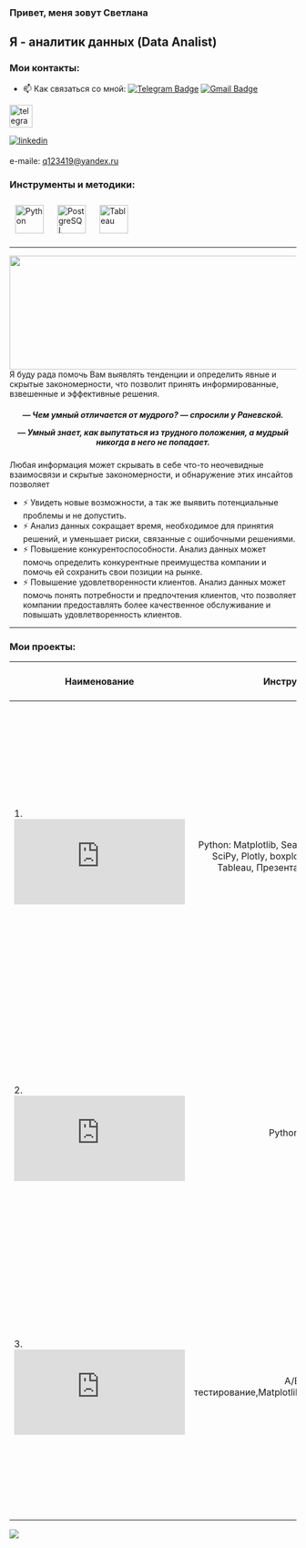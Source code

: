 <h3 align="left">Привет, меня зовут Светлана</h3>
<h2 align="left"> Я - аналитик данных (Data Analist)</h2>

### Мои контакты:


- :mailbox: Как связаться со мной: [![Telegram Badge](https://img.shields.io/badge/-Svetlana-blue?style=flat&logo=Telegram&logoColor=white)](https://t.me/Svetlana_18888) [![Gmail Badge](https://img.shields.io/badge/-Gmail-red?style=flat&logo=Gmail&logoColor=white)](mailto:svetlanagml@gmail.com)
  
 <div id="badges">
    
[<img src='https://cdn.jsdelivr.net/npm/simple-icons@3.0.1/icons/telegram.svg' alt='telegram' height='40'>](https://t.me/Svetlana11111111)  

<a href="https://linkedin.com/in/linkedin.com/in/svetlana-st-a71461121" target="_blank">
<img src=https://img.shields.io/badge/linkedin-%231E77B5.svg?&style=for-the-badge&logo=linkedin&logoColor=white alt=linkedin style="margin-bottom: 5px;" />
</a> 

e-maile: q123419@yandex.ru

  </div>
  
### Инструменты и методики:  
   
<div align="left">  
<a href="https://www.python.org/" target="_blank"><img style="margin: 10px" src="https://profilinator.rishav.dev/skills-assets/python-original.svg" alt="Python" height="50" /></a>      
<a href="https://www.postgresql.org/" target="_blank"><img style="margin: 10px" src="https://profilinator.rishav.dev/skills-assets/postgresql-original-wordmark.svg" alt="PostgreSQL" height="50" /></a>        
<a href="https://www.tableau.com/" target="_blank"><img style="margin: 10px" src="https://profilinator.rishav.dev/skills-assets/tableau.svg" alt="Tableau" height="50" /></a>  
 
</div>  


---

<img src="https://github.com/Multipot/my_1_lesson_28.08.23/blob/main/img/220623.png" align="left" height="200" width="1000" />  


<br />
<br />

--- 

Я буду рада помочь  Вам  выявлять тенденции и определить явные и скрытые закономерности, что позволит принять информированные, взвешенные и эффективные решения.  

<h5 align="center">— Чем умный отличается от мудрого? — спросили у Раневской. 

— Умный знает, как выпутаться из трудного положения, а мудрый никогда в него не попадает.</h5>



Любая информация может скрывать в себе что-то неочевидные взаимосвязи и скрытые закономерности, и обнаружение этих инсайтов позволяет
- ⚡ Увидеть  новые возможности, а так же выявить потенциальные проблемы и не допустить.  
- ⚡ Анализ данных сокращает время, необходимое для принятия решений, и уменьшает риски, связанные с ошибочными решениями.
- ⚡ Повышение конкурентоспособности. Анализ данных может помочь определить конкурентные преимущества компании и помочь ей сохранить свои позиции на рынке.
- ⚡ Повышение удовлетворенности клиентов. Анализ данных может помочь понять потребности и предпочтения клиентов, что позволяет компании предоставлять более качественное обслуживание и повышать удовлетворенность клиентов.




---
### Мои проекты:

| Наименование        |Инструменты  |Описание проделанных работ  |
| ------------- |:-------------:| -----:|
| 1.    ![Анализ профилей потребтеля магазина](https://github.com/Multipot/Multipot/blob/main/Project_1/%D0%90%D0%BD%D0%B0%D0%BB%D0%B8%D0%B7%20%D0%BF%D1%80%D0%BE%D1%84%D0%B8%D0%BB%D0%B5%D0%B9%20%D0%BF%D0%BE%D1%82%D1%80%D0%B5%D0%B1%D1%82%D0%B5%D0%BB%D1%8F%20%D0%BC%D0%B0%D0%B3%D0%B0%D0%B7%D0%B8%D0%BD%D0%B0.pdf) | Python: Matplotlib, Seaborn, Pandas, NumPy, SciPy, Plotly, boxplot; Мат.статистика. Tableau, Презентация в  PowerPoint  | Подготовка данных: Приведение типов данных, Обработка пропусков и дубликатов, Распределение на категории, Добавление вспомогательных столбцов, Обработка выбросов. Анализ и сегментация товаров по категориям: Топ 5 продаваемых товаров, Выручка и количество покупателей, Сезонность. Формулирование и проверка статистических гипотез. |
| 2. ![Анализ базы данных приложения, предоставляющий сервис для чтения книг по подписке.](https://github.com/Multipot/Multipot/blob/main/Project_2/%D0%90%D0%BD%D0%B0%D0%BB%D0%B8%D0%B7%20%D0%B1%D0%B0%D0%B7%D1%8B%20%D0%B4%D0%B0%D0%BD%D0%BD%D1%8B%D1%85%20%D0%BF%D1%80%D0%B8%D0%BB%D0%BE%D0%B6%D0%B5%D0%BD%D0%B8%D1%8F%2C%20%D0%BF%D1%80%D0%B5%D0%B4%D0%BE%D1%81%D1%82%D0%B0%D0%B2%D0%BB%D1%8F%D1%8E%D1%89%D0%B8%D0%B9%20%D1%81%D0%B5%D1%80%D0%B2%D0%B8%D1%81%20%D0%B4%D0%BB%D1%8F%20%D1%87%D1%82%D0%B5%D0%BD%D0%B8%D1%8F%20%D0%BA%D0%BD%D0%B8%D0%B3%20%D0%BF%D0%BE%20%D0%BF%D0%BE%D0%B4%D0%BF%D0%B8.pdf)    |   Python, SQL    | Выяснили: Сколько книг вышло после 1 января 2000 года; Количество обзоров и средняя оценка книг; Издательство, выпустившее наибольшее число книг; Автор с самой высокой средней оценкой книг; Среднее количество обзоров от пользователей, поставивших более 50 оценок.  |
| 3. ![Проверка гипотез по увеличениювыручки по результатам AB-теста.](https://github.com/Multipot/Multipot/blob/main/Project_3/%D0%9F%D1%80%D0%BE%D0%B2%D0%B5%D1%80%D0%BA%D0%B0_%D0%B3%D0%B8%D0%BF%D0%BE%D1%82%D0%B5%D0%B7_%D0%BF%D0%BE_%D1%83%D0%B2%D0%B5%D0%BB%D0%B8%D1%87%D0%B5%D0%BD%D0%B8%D1%8E_%D0%B2%D1%8B%D1%80%D1%83%D1%87%D0%BA%D0%B8_%D0%BF%D0%BE_%D1%80%D0%B5%D0%B7%D1%83%D0%BB%D1%8C%D1%82%D0%B0%D1%82%D0%B0%D0%BC_AB_%D1%82%D0%B5%D1%81%D1%82%D0%B0.pdf)  | A/B-тестирование,Matplotlib,Pandas,Python,SciPy. | Проведена приоритизация гипотез по фреймворкам  ICE и RICE. Затем анализ результатов A/B-теста, построила графики кумулятивной выручки, среднего чека, конверсии по группам, а затем посчитал статистическую значимость различий конверсий и средних чеков по сырым и очищенным данным. |


![](https://komarev.com/ghpvc/?username=Multipot)
